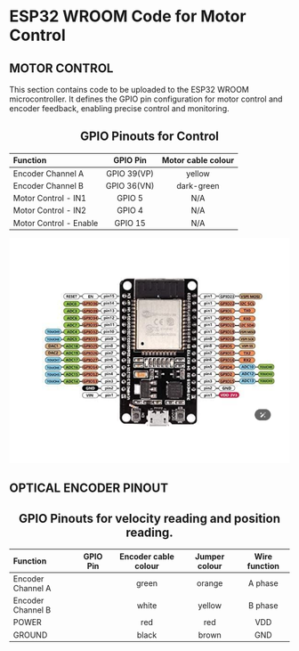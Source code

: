 # ESP32 WROOM Code for Motor Control
## MOTOR CONTROL
This section contains code to be uploaded to the ESP32 WROOM microcontroller. It defines the GPIO pin configuration for motor control and encoder feedback, enabling precise control and monitoring.


<div align="center">

## GPIO Pinouts for Control


| Function | GPIO Pin | Motor cable colour |
| :-------- | :--------: | :--------: |
| Encoder Channel A |	GPIO 39(VP) | yellow |
| Encoder Channel B	| GPIO 36(VN) | dark-green |
| Motor Control - IN1 | GPIO 5 | N/A |
| Motor Control - IN2 | GPIO 4 | N/A |
| Motor Control - Enable | GPIO 15 | N/A |

![ESP32 WROOM IMAGE](/encoded_dc_motor_kit_arduino/documentation/images/ESP32%20WROOM.png)
</div>

## OPTICAL ENCODER PINOUT

<div align="center">

## GPIO Pinouts for velocity reading and position reading.


| Function | GPIO Pin | Encoder cable colour | Jumper colour | Wire function|
| :-------- | :--------: | :--------: | :--------: | :--------:|
| Encoder Channel A |	 | green | orange | A phase |
| Encoder Channel B	|  | white | yellow | B phase |
| POWER |  | red | red | VDD |
| GROUND |  | black | brown | GND|

</div>
